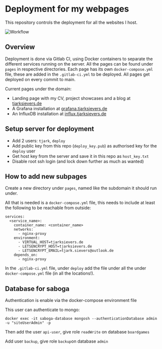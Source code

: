 # Deployment for my webpages

This repository controls the deployment for all the websites I host.

![Workflow](https://github.com/Ruberhauptmann/tjarksievers.de/actions/workflows/publish.yml/badge.svg)

## Overview

Deployment is done via Gitlab CI, using Docker containers to separate the different services running on the server.
All the pages can be found under `pages` in respective directories.
Each page has its own `docker-compose.yml` file, these are added in the `.gitlab-ci.yml` to be deployed.
All pages get deployed on every commit to main.

Current pages under the domain:
- Landing page with my CV, project showcases and a blog at [tjarksievers.de](https://tjarksievers.de)
- A Grafana installation at [grafana.tjarksievers.de](https://grafana.tjarksievers.de)
- An InfluxDB installation at [influx.tjarksievers.de](https://influx.tjarksievers.de)

## Setup server for deployment

* Add 2 users: `tjark`, `deploy`
* Add public key from this repo (`deploy_key.pub`) as authorised key for the `deploy` user
* Get host key from the server and save it in this repo as `host_key.txt`
* Disable root ssh login (and lock down further as much as wanted)

## How to add new subpages

Create a new directory under `pages`, named like the subdomain it should run under.

All that is needed is a `docker-compose.yml` file, this needs to include at least the following to be reachable from outside:
```
services:
  <service_name>:
    container_name: <container_name>
    networks:
      - nginx-proxy
    environment:
      - VIRTUAL_HOST=tjarksievers.de
      - LETSENCRYPT_HOST=tjarksievers.de
      - LETSENCRYPT_EMAIL=tjark.sievers@outlook.de
    depends_on:
      - nginx-proxy
```

In the `.gitlab-ci.yml` file, under `deploy` add the file under all the under `docker-compose.yml` file (in all the locations!).

## Database for saboga

Authentication is enable via the docker-compose environment file

This user can authenticate to mongo:
```shell
docker exec -it saboga-database mongosh --authenticationDatabase admin -u "siteUserAdmin" -p
```
Then add the user ``api-user``, give role ``readWrite`` on database ``boardgames``

Add user ``backup``, give role ``backup``on database ``admin``
